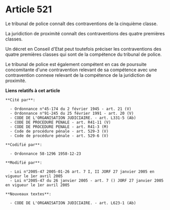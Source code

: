 # Article 521

Le tribunal de police connaît des contraventions de la cinquième classe.

La juridiction de proximité connaît des contraventions des quatre premières classes.

Un décret en Conseil d'Etat peut toutefois préciser les contraventions des quatre premières classes qui sont de la compétence
du tribunal de police.

Le tribunal de police est également compétent en cas de poursuite concomitante d'une contravention relevant de sa compétence
avec une contravention connexe relevant de la compétence de la juridiction de proximité.

**Liens relatifs à cet article**

	**Cité par**:

	  - Ordonnance n°45-174 du 2 février 1945 - art. 21 (V)
	  - Ordonnance n°91-245 du 25 février 1991 - art. 20 (V)
	  - CODE DE L'ORGANISATION JUDICIAIRE. - art. L331-5 (Ab)
	  - CODE DE PROCEDURE PENALE - art. R41-11 (V)
	  - CODE DE PROCEDURE PENALE - art. R41-3 (M)
	  - Code de procédure pénale - art. 529-3 (V)
	  - Code de procédure pénale - art. 529-6 (V)

	**Codifié par**:

	  - Ordonnance 58-1296 1958-12-23

	**Modifié par**:

	  - Loi n°2005-47 2005-01-26 art. 7 I, II JORF 27 janvier 2005 en vigueur le 1er avril 2005
	  - Loi n°2005-47 du 26 janvier 2005 - art. 7 () JORF 27 janvier 2005 en vigueur le 1er avril 2005

	**Nouveaux textes**:

	  - CODE DE L'ORGANISATION JUDICIAIRE. - art. L623-1 (Ab)
